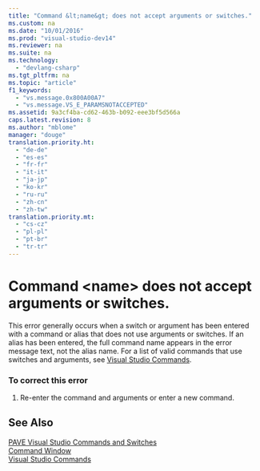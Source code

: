 ```yaml
---
title: "Command &lt;name&gt; does not accept arguments or switches."
ms.custom: na
ms.date: "10/01/2016"
ms.prod: "visual-studio-dev14"
ms.reviewer: na
ms.suite: na
ms.technology: 
  - "devlang-csharp"
ms.tgt_pltfrm: na
ms.topic: "article"
f1_keywords: 
  - "vs.message.0x800A00A7"
  - "vs.message.VS_E_PARAMSNOTACCEPTED"
ms.assetid: 9a3cf4ba-cd62-463b-b092-eee3bf5d566a
caps.latest.revision: 8
ms.author: "mblome"
manager: "douge"
translation.priority.ht: 
  - "de-de"
  - "es-es"
  - "fr-fr"
  - "it-it"
  - "ja-jp"
  - "ko-kr"
  - "ru-ru"
  - "zh-cn"
  - "zh-tw"
translation.priority.mt: 
  - "cs-cz"
  - "pl-pl"
  - "pt-br"
  - "tr-tr"
---
```

# Command &lt;name&gt; does not accept arguments or switches.
This error generally occurs when a switch or argument has been entered with a command or alias that does not use arguments or switches. If an alias has been entered, the full command name appears in the error message text, not the alias name. For a list of valid commands that use switches and arguments, see [Visual Studio Commands](../VS_IDE/visual-studio-commands.md).  
  
### To correct this error  
  
1.  Re-enter the command and arguments or enter a new command.  
  
## See Also  
 [PAVE Visual Studio Commands and Switches](assetId:///262ad510-8ba0-4b39-a9cf-4fb8f891e63c)   
 [Command Window](../VS_IDE/command-window.md)   
 [Visual Studio Commands](../VS_IDE/visual-studio-commands.md)